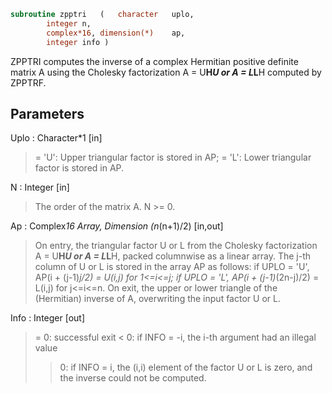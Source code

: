 ```fortran
subroutine zpptri	(	character	uplo,
		integer	n,
		complex*16, dimension(*)	ap,
		integer	info )
```

 ZPPTRI computes the inverse of a complex Hermitian positive definite
 matrix A using the Cholesky factorization A = U**H*U or A = L*L**H
 computed by ZPPTRF.

## Parameters
Uplo : Character*1 [in]
> = 'U':  Upper triangular factor is stored in AP;
> = 'L':  Lower triangular factor is stored in AP.

N : Integer [in]
> The order of the matrix A.  N >= 0.

Ap : Complex*16 Array, Dimension (n*(n+1)/2) [in,out]
> On entry, the triangular factor U or L from the Cholesky
> factorization A = U**H*U or A = L*L**H, packed columnwise as
> a linear array.  The j-th column of U or L is stored in the
> array AP as follows:
> if UPLO = 'U', AP(i + (j-1)*j/2) = U(i,j) for 1<=i<=j;
> if UPLO = 'L', AP(i + (j-1)*(2n-j)/2) = L(i,j) for j<=i<=n.
> On exit, the upper or lower triangle of the (Hermitian)
> inverse of A, overwriting the input factor U or L.

Info : Integer [out]
> = 0:  successful exit
> < 0:  if INFO = -i, the i-th argument had an illegal value
> > 0:  if INFO = i, the (i,i) element of the factor U or L is
> zero, and the inverse could not be computed.

